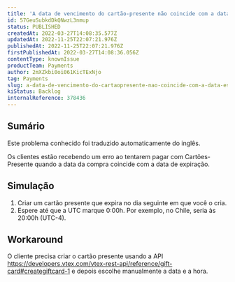 ```yaml
---
title: 'A data de vencimento do cartão-presente não coincide com a data escolhida quando ele foi criado'
id: 57GeuSubkdDkQNwzL3nmup
status: PUBLISHED
createdAt: 2022-03-27T14:08:35.577Z
updatedAt: 2022-11-25T22:07:21.976Z
publishedAt: 2022-11-25T22:07:21.976Z
firstPublishedAt: 2022-03-27T14:08:36.056Z
contentType: knownIssue
productTeam: Payments
author: 2mXZkbi0oi061KicTExNjo
tag: Payments
slug: a-data-de-vencimento-do-cartaopresente-nao-coincide-com-a-data-escolhida-quando-ele-foi-criado
kiStatus: Backlog
internalReference: 378436
---
```


## Sumário

<div class="alert alert-info">
  <p>Este problema conhecido foi traduzido automaticamente do inglês.</p>
</div>


Os clientes estão recebendo um erro ao tentarem pagar com Cartões-Presente quando a data da compra coincide com a data de expiração.



## Simulação


1. Criar um cartão presente que expira no dia seguinte em que você o cria.
2. Espere até que a UTC marque 0:00h. Por exemplo, no Chile, seria às 20:00h (UTC-4).



## Workaround


O cliente precisa criar o cartão presente usando a API https://developers.vtex.com/vtex-rest-api/reference/gift-card#creategiftcard-1 e depois escolhe manualmente a data e a hora.

